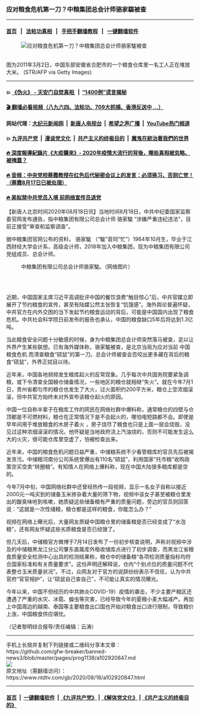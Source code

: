 ### 应对粮食危机第一刀？中粮集团总会计师骆家駹被查
------------------------

#### [首页](https://github.com/gfw-breaker/banned-news3/blob/master/README.md) &nbsp;&nbsp;|&nbsp;&nbsp; [法轮功真相](https://github.com/begood0513/basic/blob/master/README.md)  &nbsp;&nbsp;|&nbsp;&nbsp; [手把手翻墙教程](https://github.com/gfw-breaker/guides/wiki)  &nbsp;&nbsp;|&nbsp;&nbsp; [一键翻墙软件](https://github.com/gfw-breaker/nogfw/blob/master/README.md)  



<div><div class="featured_image">
 <figure>
  <img alt="应对粮食危机第一刀？中粮集团总会计师骆家駹被查" src="https://i.ntdtv.com/assets/uploads/2020/08/GettyImages-109822958-800x450.jpg"/>
 </figure><br/>
 <span class="caption">
  图为2011年3月2日，中国东部安徽省合肥市的一个粮食仓库里一名工人正在堆放大米。 (STR/AFP via Getty Images)
 </span>
</div>
</div><hr/>

#### 💥 [《伪火》 - 天安门自焚真相 ](http://141.164.51.119:10000/videos/blog/weihuo.html)&nbsp; |&nbsp; [“1400例”谎言揭秘  ](http://141.164.51.119:10000/videos/blog/jiexi1400.html)

#### [ 🎬  翻墙必看视频（八九六四、法轮功、709大抓捕、香港反送中 ...）](https://github.com/gfw-breaker/links/blob/master/banned.md)

#### 网站代理：[大纪元新闻网](http://167.172.10.89:10080/gb/) &nbsp;|&nbsp; [新唐人电视台](http://167.172.10.89:8808/gb/) &nbsp;|&nbsp; [希望之声广播](http://167.172.10.89/radio.html) &nbsp;|&nbsp; [YouTube热门频道](http://158.247.203.241/youtube.html)

#### 💥 [九评共产党](http://141.164.51.119:10000/videos/res/jiuping/)&nbsp; |&nbsp; [漫谈党文化](http://141.164.51.119:10000/videos/res/mtdwh/)&nbsp; |&nbsp; [共产主义的终极目的](http://141.164.51.119:10000/videos/res/zjmd/)&nbsp; |&nbsp; [魔鬼在統治著我們的世界](http://141.164.51.119:10000/videos/res/TheSpecter/)  

#### [ 🔥  深度報導紀錄片《大疫襲來》- 2020年疫情大流行的背後，哪些真相被忽略、被掩蓋？](http://141.164.51.119:10000/videos/news/../corona/index.html)

#### [ 🔥  音频：中央党校蔡霞教授在红色后代秘密会议上的发言：必须换习、否则亡党！（蔡霞8月17日已被处理）](http://141.164.51.119:10000/videos/news/caixia.html)

#### [ 🔥  美拟禁中共党员入境 前网络宣传员退党](http://141.164.51.119:10000/videos/news/awaken.html)

<div><div class="post_content" itemprop="articleBody">
 <p>
  【新唐人北京时间2020年08月18日讯】当地时间8月18日，中共中纪委国家监察委官网发布通告，指中粮集团有限公司总会计师
  <ok href="https://www.ntdtv.com/gb/骆家駹.htm">
   骆家駹
  </ok>
  “涉嫌严重违纪违法”，目前正接受“审查和监察调查”。
 </p>
 <p>
  据中粮集团官网公布的资料，
  <ok href="https://www.ntdtv.com/gb/骆家駹.htm">
   骆家駹
  </ok>
  （“駹”音同“忙”）1964年10月生，毕业于江西财经大学会计系，高级会计师，2018年加入中粮集团，现为中粮集团有限公司党组成员、总会计师。
 </p>
 <figure class="wp-caption aligncenter" id="attachment_102920849" style="width: 539px">
  <img alt="" class="size-full wp-image-102920849" src="https://i.ntdtv.com/assets/uploads/2020/08/9dff8f8395a00273e010c813c160ce45.jpg">
   <br/><figcaption class="wp-caption-text">
    中粮集团有限公司总会计师骆家駹。（网络图片）
   </figcaption><br/>
  </img>
 </figure><br/>
 <p>
  近期，中国国家主席习近平高调批评中国的餐饮浪费“触目惊心”后，中共官媒立即展开了节约粮食的宣传，甚至有陆媒公然主张恢复“饥饿感”。海外舆论普遍怀疑，中共官方在内外交困的当下发起节约粮食运动的背后，可能是中国国内出现了粮食危机。中共社会科学院日前发布的报告也承认，中国的粮食缺口5年后将达到1.3亿吨。
 </p>
 <p>
  当此粮食安全问题十分敏感的时候，身为中粮集团总会计师突然落马被查，足以让外界产生某些联想。已有海外媒体称，骆家駹被查，是北京当局为应对当前
  <ok href="https://www.ntdtv.com/gb/中国粮食危机.htm">
   中国粮食危机
  </ok>
  而清查粮食“硕鼠”的第一刀。总会计师被查会否咬出更多藏在背后的粮食“硕鼠”，外界正拭目以待。
 </p>
 <p>
  近年来，中国各地频频发生粮库起火的反常现象。几乎每次中共国务院要紧急调粮，或下令清查全国粮仓储备情况，一些地区的粮仓就相继“失火”。就在今年7月1日，贵州省都匀市的粮仓也发生了大火，过火面积约200平方米，粮仓上空浓烟滚滚，但中共官方始终未对外宣布该粮仓起火的原因。
 </p>
 <p>
  中国一位自称半辈子在粮库工作的网民在网络社群中爆料称，通常粮仓的四壁与仓顶都是不可燃材料，粮仓在正常情况下是不会起火的，哪怕电短路都不会。即使是早年间用于堆放粮食的木房子着火 ，房子烧尽了粮食也只是上面一层会烧毁，没见过这种浓烟滚滚的情况。他怀疑是当地政府浇上汽油烧的，否则不可能发生这么大的火灾，很可能仓库里空虚了，怕被检查出来。
 </p>
 <p>
  近年来，中国的粮食危机问题日益严重，中储粮系统不少看管粮库的官员先后被揭发贪污。中储粮河南分公司系统曾爆出有110名“硕鼠”，利用国家“托市粮”收购政策空买空卖“转圈粮”。有知情人在网络上爆料称，现在中国大陆很多粮库都是空的。
 </p>
 <p>
  今年7月中旬，中国网络社群中还曾经热传一段视频，显示一名女子自称以接近2000元一吨买到的储备玉米掺杂着大量的筛下物，视频中该女子甚至被粮仓里发出的酸臭味呛到咳嗽，她质疑这些储备粮有严重的质量问题，旁边的官员则回答说：“这就是一次性储粮，粮仓都是这样的粮食，你能怎么办？”
 </p>
 <p>
  视频在网络上曝光后，大量网友质疑中国粮仓里的储备粮是否已经变成了“水泡粮”，还有网友怀疑这些劣质粮食是否已经馊了。
 </p>
 <p>
  但几天后，中储粮官方微博于7月14日发布了一份初步核查说明，声称对视频中涉及的中储粮黑龙江分公司肇东直属库外租收储库点进行了初步调查，而黑龙江省粮食质量安全检测中心出具的检测结果称，粮仓中的储备粮“各项检测质量指标均符合国家标准和有关质量要求”。这份声明还解释说，仓内“个别点位的质量问题不代表整仓玉米质量状况”。不过，众网友对于官方的说辞纷纷表示不信任，认为中共官府“官官相护”，让“硕鼠自己查自己”，不可能让真实的情况曝光。
 </p>
 <p>
  今年以来，中国不但经历的中共肺炎COVID-19）疫情的袭击，不少主要产粮区还遭遇了严重的水灾、冰雹、蝗虫等灾害，已经导致今年的夏粮小麦大幅减产。再加上中国周边的越南、泰国等主要粮食出口国也开始对粮食出口进行限制，导致粮价上涨，中国粮食供应堪忧。
 </p>
 <p>
  （记者黎明综合报导/责任编辑：云涛）
 </p>
 <div class="single_ad">
 </div>
</div>
</div>
<hr/>
手机上长按并复制下列链接或二维码分享本文章：<br/>
https://github.com/gfw-breaker/banned-news3/blob/master/pages/prog1138/a102920847.md <br/>
<a href='https://github.com/gfw-breaker/banned-news3/blob/master/pages/prog1138/a102920847.md'><img src='https://github.com/gfw-breaker/banned-news3/blob/master/pages/prog1138/a102920847.md.png'/></a> <br/>
原文地址（需翻墙访问）：https://www.ntdtv.com/gb/2020/08/18/a102920847.html


------------------------
#### [首页](https://github.com/gfw-breaker/banned-news3/blob/master/README.md) &nbsp;|&nbsp; [一键翻墙软件](https://github.com/gfw-breaker/nogfw/blob/master/README.md) &nbsp;| [《九评共产党》](https://github.com/gfw-breaker/9ping.md/blob/master/README.md#九评之一评共产党是什么) | [《解体党文化》](https://github.com/gfw-breaker/jtdwh.md/blob/master/README.md) | [《共产主义的终极目的》](https://github.com/gfw-breaker/gczydzjmd.md/blob/master/README.md)


<img src='http://gfw-breaker.win/banned-news3/pages/prog1138/a102920847.md' width='0px' height='0px'/>